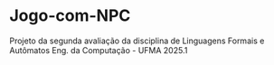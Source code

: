 # Jogo-com-NPC
Projeto da segunda avaliação da disciplina de Linguagens Formais e Autômatos Eng. da Computação - UFMA 2025.1
